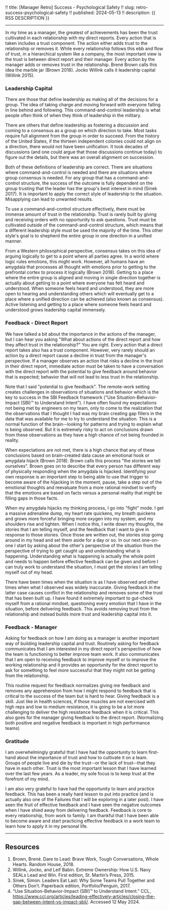 !! title: [Manager Retro] Success - Psychological Safety 
!! slug: retro-success-psychological-safety
!! published: 2024-05-13
!! description: {{ RSS DESCRIPTION }}

---

In my time as a manager, the greatest of achievements has been the trust cultivated in each
relationship with my direct reports. Every action that is taken includes a trust component. The
action either adds trust to the relationship or removes it. While every relationship follows this
ebb and flow of trust, in a hierarchical system like a company, the most important view is the trust
is between direct report and their manager. Every action by the manager adds or removes trust in the
relationship. Brené Brown calls this idea the marble jar (Brown 2018). Jocko Willink calls it
leadership capital (Willink 2015). 


### Leadership Capital

There are those that define leadership as making all of the decisions for a group. The idea of
taking charge and moving forward with everyone falling in line behind and following. This
command-and-control leadership is what people often think of when they think of leadership in the
military.

There are others that define leadership as fostering a discussion and coming to a consensus as a
group on which direction to take. Most tasks require full alignment from the group in order to
succeed. From the history of the United States, if the thirteen independent colonies could not align
on a direction, there would not have been unification. It took decades of discussions (and one could
argue that those discussions continue today) to figure out the details, but there was an overall
alignment on succession.

Both of these definitions of leadership are correct. There are situations where command-and-control
is needed and there are situations where group consensus is needed. For any group that has a
command-and-control structure, the success of the outcome is fully dependent on the group trusting
that the leader has the group's best interest in mind (Sinek 2017). It is important to apply the
correct style of leadership to the situation. Misapplying can lead to unwanted results.

To use a command-and-control structure effectively, there must be immense amount of trust in the
relationship. Trust is rarely built by giving and receiving orders with no opportunity to ask
questions. Trust must be cultivated outside of the command-and-control structure, which means that a
different leadership style must be used the majority of the time. This other style's goal is to
shepherd the entire group in one direction in a unified manner.

From a Western philosophical perspective, consensus takes on this idea of arguing logically to get
to a point where all parties agree. In a world where logic rules emotions, this might work. However,
all humans have an amygdala that processes all thought with emotions prior to getting to the
prefrontal cortex to process it logically (Brown 2018). Getting to a place where the entire group is
aligned and moving in single direction together is actually about getting to a point where everyone
has felt heard and understood. When someone feels heard and understood, they are more open to
hearing and understanding others which will eventually get to a place where a unified direction can
be achieved (also known as consensus). Active listening and getting to a place where someone feels
heard and understood grows leadership capital immensely. 


### Feedback - Direct Report

We have talked a bit about the importance in the actions of the manager, but I can hear you asking
"What about actions of the direct report and how they affect trust in the relationship?" You are
right. Every action that a direct report takes also has a trust component. However, very rarely
should an action by a direct report cause a decline in trust from the manager's perspective. If a
manager observes an action that risks a decline in the trust in their direct report, immediate
action must be taken to have a conversation with the direct report with the potential to give
feedback around behavior that is expected; behavior that will not lead to less trust in the
relationship.

Note that I said "potential to give feedback". The remote-work setting creates challenges in
observations of situations and behavior which is the key to success in the SBI Feedback framework
("Use Situation-Behavior-Impact (SBI)™ to Understand Intent"). I have often found my expectations
not being met by engineers on my team, only to come to the realization that the observations that I
thought I had was my brain creating gap fillers in the data that was available for me to try to
understand the situation. This is a normal function of the brain--looking for patterns and trying to
explain what is being observed. But it is extremely risky to act on conclusions drawn from these
observations as they have a high chance of not being founded in reality. 

When expectations are not met, there is a high chance that any of these conclusions based on
brain-created data cause an emotional hook or amygdala hijack (Brown 2018). Brown calls this process
"the stories we tell ourselves". Brown goes on to describe that every person has different way of
physically responding when the amygdala is hijacked. Identifying your own response is an important
step to being able to use that trigger to become aware of the hijacking in the moment, pause, take a
step out of the emotional thoughts and reevaluate from a more rational mindset to verify that the
emotions are based on facts versus a personal reality that might be filling gaps in those facts.

When my amygdala hijacks my thinking process, I go into "fight" mode. I get a massive adrenaline
dump, my heart rate quickens, my breath quickens and grows more forceful bringing more oxygen into
my system, and my shoulders rise and tighten. When I notice this, I write down my thoughts, the
stories that I am telling myself, and the feedback that I want to give in response to those stories.
Once those are written out, the stories stop going around in my head and set them aside for a day or
so. In our next one-on-one I start by asking about the other's perspective of the situation from the
perspective of trying to get caught up and understanding what is happening. Understanding what is
happening is actually the whole point and needs to happen before effective feedback can be given and
before I can truly work to understand the situation, I must get the stories I am telling myself out
of my head. 

There have been times when the situation is as I have observed and other times when what I observed
was widely inaccurate. Giving feedback in the latter case causes conflict in the relationship and
removes some of the trust that has been built up. I have found it extremely important to gut-check
myself from a rational mindset, questioning every emotion that I have in the situation, before
delivering feedback. This avoids removing trust from the relationship and instead builds more trust
and leadership capital into it.


### Feedback - Manager

Asking for feedback on how I am doing as a manager is another important way of building leadership
capital and trust. Routinely asking for feedback communicates that I am interested in my direct
report's perspective of how the team is functioning to better improve team work. It also
communicates that I am open to receiving feedback to improve myself or to improve the working
relationship and it provides an opportunity for the direct report to ask for something to feel more
successful that they might not be getting from the relationship.

This routine request for feedback normalizes giving me feedback and removes any apprehension from
how I might respond to feedback that is critical to the success of the team but is hard to hear.
Giving feedback is a skill. Just like in health sciences, if those muscles are not exercised with
high reps and low to medium resistance, it is going to be a lot more challenging to deliver the high
resistance feedback when it is critical. This also goes for the manager giving feedback to the
direct report. (Normalizing both positive and negative feedback is important in high performance
teams)


### Gratitude

I am overwhelmingly grateful that I have had the opportunity to learn first-hand about the
importance of trust and how to cultivate it on a team. Groups of people live and die by the
trust--or the lack of trust--that they have in each other. Trust is the most important lesson that I
have learned over the last few years. As a leader, my sole focus is to keep trust at the forefront
of my mind.

I am also very grateful to have had the opportunity to learn and practice feedback. This has been a
really hard lesson to put into practice (and is actually also one of the Failures that I will be
exploring in a later post). I have seen the fruit of effective feedback and I have seen the negative
outcomes when I have shied away from delivering feedback. Feedback is core to every relationship,
from work to family. I am thankful that I have been able to become aware and start practicing
effective feedback in a work team to learn how to apply it in my personal life.

---

## Resources

1. Brown, Brené. Dare to Lead: Brave Work, Tough Conversations, Whole Hearts. Random House, 2018.
2. Willink, Jocko, and Leif Babin. Extreme Ownership: How U.S. Navy SEALs Lead and Win. First edition, St. Martin’s Press, 2015.
3. Sinek, Simon. Leaders Eat Last: Why Some Teams Pull Together and Others Don’t. Paperback edition, Portfolio/Penguin, 2017.
4. “Use Situation-Behavior-Impact (SBI)™ to Understand Intent.” CCL, https://www.ccl.org/articles/leading-effectively-articles/closing-the-gap-between-intent-vs-impact-sbii/. Accessed 12 May 2024.
